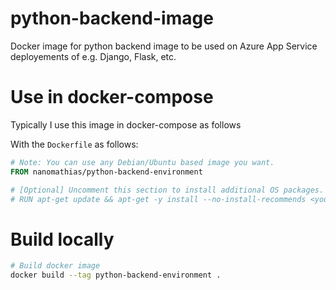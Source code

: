 # python-backend-image

Docker image for python backend image to be used on Azure App Service deployements of e.g. Django, Flask, etc.

# Use in docker-compose

Typically I use this image in docker-compose as follows

With the `Dockerfile` as follows:

```dockerfile
# Note: You can use any Debian/Ubuntu based image you want.
FROM nanomathias/python-backend-environment

# [Optional] Uncomment this section to install additional OS packages.
# RUN apt-get update && apt-get -y install --no-install-recommends <your-package-list-here>
```

# Build locally

```bash
# Build docker image
docker build --tag python-backend-environment .
```
